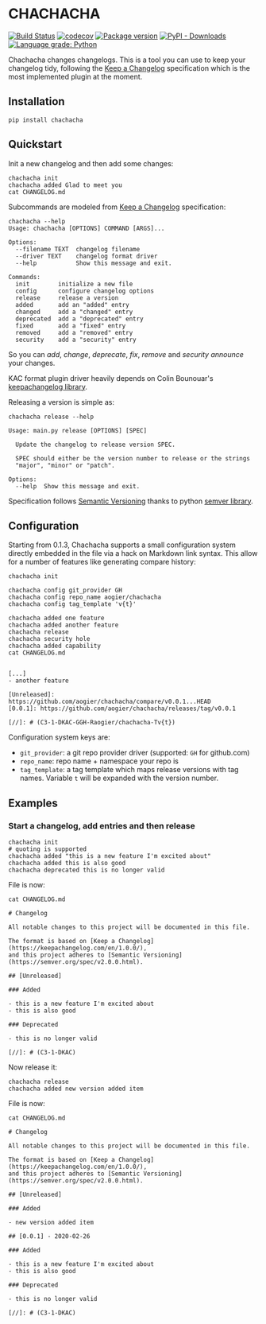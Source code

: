 # CHACHACHA

[![Build Status](https://travis-ci.org/aogier/chachacha.svg?branch=master)](https://travis-ci.org/aogier/chachacha)
[![codecov](https://codecov.io/gh/aogier/chachacha/branch/master/graph/badge.svg)](https://codecov.io/gh/aogier/chachacha)
[![Package version](https://badge.fury.io/py/chachacha.svg)](https://pypi.org/project/chachacha)
[![PyPI - Downloads](https://img.shields.io/pypi/dm/chachacha?logo=python&logoColor=%235F9)](https://pypi.org/project/chachacha)
[![Language grade: Python](https://img.shields.io/lgtm/grade/python/g/aogier/chachacha.svg?logo=lgtm&logoWidth=18)](https://lgtm.com/projects/g/aogier/chachacha/context:python)

Chachacha changes changelogs. This is a tool you can use to keep your changelog tidy,
following the [Keep a Changelog](https://keepachangelog.com/en/1.0.0/)
specification which is the most implemented plugin at the moment.

## Installation

```console
pip install chachacha
```

## Quickstart

Init a new changelog and then add some changes:

```shell
chachacha init
chachacha added Glad to meet you
cat CHANGELOG.md
```

Subcommands are modeled from [Keep a Changelog](https://keepachangelog.com/en/1.0.0/)
specification:

```shell
chachacha --help
Usage: chachacha [OPTIONS] COMMAND [ARGS]...

Options:
  --filename TEXT  changelog filename
  --driver TEXT    changelog format driver
  --help           Show this message and exit.

Commands:
  init        initialize a new file
  config      configure changelog options
  release     release a version
  added       add an "added" entry
  changed     add a "changed" entry
  deprecated  add a "deprecated" entry
  fixed       add a "fixed" entry
  removed     add a "removed" entry
  security    add a "security" entry
```

So you can *add*, *change*, *deprecate*, *fix*, *remove* and *security
announce* your changes.

KAC format plugin driver heavily depends on Colin Bounouar's
[keepachangelog library](https://github.com/Colin-b/keepachangelog).

Releasing a version is simple as:

```shell
chachacha release --help

Usage: main.py release [OPTIONS] [SPEC]

  Update the changelog to release version SPEC.

  SPEC should either be the version number to release or the strings
  "major", "minor" or "patch".

Options:
  --help  Show this message and exit.
```

Specification follows [Semantic Versioning](https://semver.org/spec/v2.0.0.html)
thanks to python [semver library](https://python-semver.readthedocs.io/en/latest/).

## Configuration

Starting from 0.1.3, Chachacha supports a small configuration system directly
embedded in the file via a hack on Markdown link syntax. This allow for
a number of features like generating compare history:

```shell
chachacha init

chachacha config git_provider GH
chachacha config repo_name aogier/chachacha
chachacha config tag_template 'v{t}'

chachacha added one feature
chachacha added another feature
chachacha release
chachacha security hole
chachacha added capability
cat CHANGELOG.md


[...]
- another feature

[Unreleased]: https://github.com/aogier/chachacha/compare/v0.0.1...HEAD
[0.0.1]: https://github.com/aogier/chachacha/releases/tag/v0.0.1

[//]: # (C3-1-DKAC-GGH-Raogier/chachacha-Tv{t})
```
Configuration system keys are:

* `git_provider`: a git repo provider driver (supported: `GH` for github.com)
* `repo_name`: repo name + namespace your repo is
* `tag_template`: a tag template which maps release versions with tag names.
  Variable `t` will be expanded with the version number.

## Examples

### Start a changelog, add entries and then release

```shell
chachacha init
# quoting is supported
chachacha added "this is a new feature I'm excited about"
chachacha added this is also good
chachacha deprecated this is no longer valid
```

File is now:

```shell
cat CHANGELOG.md

# Changelog

All notable changes to this project will be documented in this file.

The format is based on [Keep a Changelog](https://keepachangelog.com/en/1.0.0/),
and this project adheres to [Semantic Versioning](https://semver.org/spec/v2.0.0.html).

## [Unreleased]

### Added

- this is a new feature I'm excited about
- this is also good

### Deprecated

- this is no longer valid

[//]: # (C3-1-DKAC)
```

Now release it:

```shell
chachacha release
chachacha added new version added item
```

File is now:

```
cat CHANGELOG.md

# Changelog

All notable changes to this project will be documented in this file.

The format is based on [Keep a Changelog](https://keepachangelog.com/en/1.0.0/),
and this project adheres to [Semantic Versioning](https://semver.org/spec/v2.0.0.html).

## [Unreleased]

### Added

- new version added item

## [0.0.1] - 2020-02-26

### Added

- this is a new feature I'm excited about
- this is also good

### Deprecated

- this is no longer valid

[//]: # (C3-1-DKAC)
```